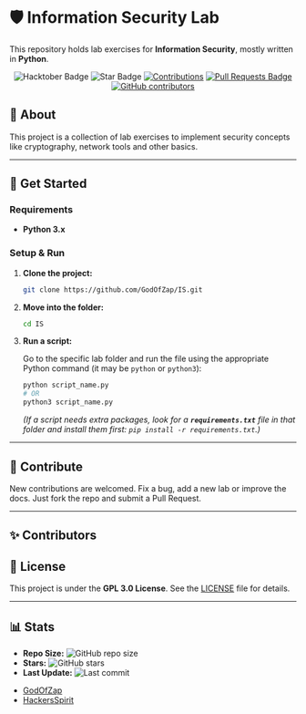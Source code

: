 # 🛡️ Information Security Lab

This repository holds lab exercises for **Information Security**, mostly written in **Python**.

<div align="center">

<img src="https://img.shields.io/badge/hacktoberfest-2025-blueviolet" alt="Hacktober Badge"/>
<img src="https://img.shields.io/static/v1?label=%F0%9F%8C%9F&message=If%20Useful&style=style=flat&color=BC4E99" alt="Star Badge"/>
<a href="https://github.com/GodOfZap" ><img src="https://img.shields.io/badge/Contributions-welcome-violet.svg?style=flat&logo=git" alt="Contributions" /></a>
<a href="https://github.com/GodOfZap/IS/pulls"><img src="https://img.shields.io/github/issues-pr/GodOfZap/IS" alt="Pull Requests Badge"/></a>
<a href="https://github.com/GodOfZap/IS/graphs/contributors"><img alt="GitHub contributors" src="https://img.shields.io/github/contributors/GodOfZap/IS?color=2b9348"></a>

</div>

## 📝 About

This project is a collection of lab exercises to implement security concepts like cryptography, network tools and other basics.

---

## 🚀 Get Started

### Requirements

- **Python 3.x**

### Setup & Run

1.  **Clone the project:**

    ```bash
    git clone https://github.com/GodOfZap/IS.git
    ```

2.  **Move into the folder:**

    ```bash
    cd IS
    ```

3.  **Run a script:**

    Go to the specific lab folder and run the file using the appropriate Python command (it may be `python` or `python3`):

    ```bash
    python script_name.py
    # OR
    python3 script_name.py
    ```

    *(If a script needs extra packages, look for a **`requirements.txt`** file in that folder and install them first: `pip install -r requirements.txt`.)*

---

## 🤝 Contribute

New contributions are welcomed. Fix a bug, add a new lab or improve the docs. Just fork the repo and submit a Pull Request.

---

## ✨ Contributors

<!-- CONTRIBUTORS:START -->



<!-- CONTRIBUTORS:END -->



## 📄 License

This project is under the **GPL 3.0 License**. See the [LICENSE](LICENSE) file for details.

---

## 📊 Stats 

- **Repo Size:** ![GitHub repo size](https://img.shields.io/github/repo-size/GodOfZap/IS)
- **Stars:** ![GitHub stars](https://img.shields.io/github/stars/GodOfZap/IS)
- **Last Update:** ![Last commit](https://img.shields.io/github/last-commit/GodOfZap/IS)
<!-- CONTRIBUTORS:START -->




- [GodOfZap](https://github.com/GodOfZap)
- [HackersSpirit](https://github.com/HackersSpirit)


<!-- CONTRIBUTORS:END -->
